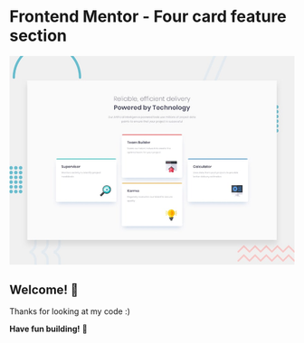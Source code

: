 # Frontend Mentor - Four card feature section

![Design preview for the Four card feature section coding challenge](./design/desktop-preview.jpg)

## Welcome! 👋

Thanks for looking at my code :)

**Have fun building!** 🚀
